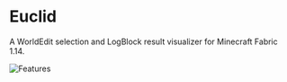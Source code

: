 # Euclid
A WorldEdit selection and LogBlock result visualizer for Minecraft Fabric 1.14.

![Features](https://i.imgur.com/KvNCmN3.jpg)
